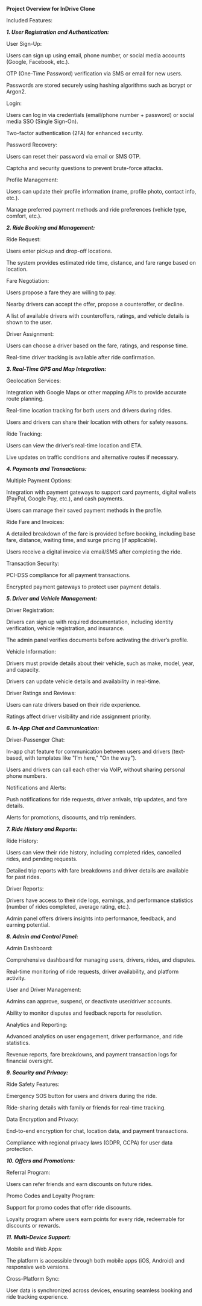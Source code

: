 ﻿
**Project Overview for InDrive Clone**

Included Features:

***1. User Registration and Authentication:***

User Sign-Up:

Users can sign up using email, phone number, or social media accounts (Google, Facebook, etc.).

OTP (One-Time Password) verification via SMS or email for new users.

Passwords are stored securely using hashing algorithms such as bcrypt or Argon2.

Login:

Users can log in via credentials (email/phone number + password) or social media SSO (Single Sign-On).

Two-factor authentication (2FA) for enhanced security.

Password Recovery:

Users can reset their password via email or SMS OTP.

Captcha and security questions to prevent brute-force attacks.

Profile Management:

Users can update their profile information (name, profile photo, contact info, etc.).

Manage preferred payment methods and ride preferences (vehicle type, comfort, etc.).

***2. Ride Booking and Management:***

Ride Request:

Users enter pickup and drop-off locations.

The system provides estimated ride time, distance, and fare range based on location.

Fare Negotiation:

Users propose a fare they are willing to pay.

Nearby drivers can accept the offer, propose a counteroffer, or decline.

A list of available drivers with counteroffers, ratings, and vehicle details is shown to the user.

Driver Assignment:

Users can choose a driver based on the fare, ratings, and response time.

Real-time driver tracking is available after ride confirmation.

***3. Real-Time GPS and Map Integration:***

Geolocation Services:

Integration with Google Maps or other mapping APIs to provide accurate route planning.

Real-time location tracking for both users and drivers during rides.

Users and drivers can share their location with others for safety reasons.

Ride Tracking:

Users can view the driver’s real-time location and ETA.

Live updates on traffic conditions and alternative routes if necessary.

***4. Payments and Transactions:***

Multiple Payment Options:

Integration with payment gateways to support card payments, digital wallets (PayPal, Google Pay, etc.), and cash payments.

Users can manage their saved payment methods in the profile.

Ride Fare and Invoices:

A detailed breakdown of the fare is provided before booking, including base fare, distance, waiting time, and surge pricing (if applicable).

Users receive a digital invoice via email/SMS after completing the ride.

Transaction Security:

PCI-DSS compliance for all payment transactions.

Encrypted payment gateways to protect user payment details.

***5. Driver and Vehicle Management:***

Driver Registration:

Drivers can sign up with required documentation, including identity verification, vehicle registration, and insurance.

The admin panel verifies documents before activating the driver’s profile.

Vehicle Information:

Drivers must provide details about their vehicle, such as make, model, year, and capacity.

Drivers can update vehicle details and availability in real-time.

Driver Ratings and Reviews:

Users can rate drivers based on their ride experience.

Ratings affect driver visibility and ride assignment priority.

***6. In-App Chat and Communication:***

Driver-Passenger Chat:

In-app chat feature for communication between users and drivers (text-based, with templates like "I’m here," "On the way").

Users and drivers can call each other via VoIP, without sharing personal phone numbers.

Notifications and Alerts:

Push notifications for ride requests, driver arrivals, trip updates, and fare details.

Alerts for promotions, discounts, and trip reminders.

***7. Ride History and Reports:***

Ride History:

Users can view their ride history, including completed rides, cancelled rides, and pending requests.

Detailed trip reports with fare breakdowns and driver details are available for past rides.

Driver Reports:

Drivers have access to their ride logs, earnings, and performance statistics (number of rides completed, average rating, etc.).

Admin panel offers drivers insights into performance, feedback, and earning potential.

***8. Admin and Control Panel:***

Admin Dashboard:

Comprehensive dashboard for managing users, drivers, rides, and disputes.

Real-time monitoring of ride requests, driver availability, and platform activity.

User and Driver Management:

Admins can approve, suspend, or deactivate user/driver accounts.

Ability to monitor disputes and feedback reports for resolution.

Analytics and Reporting:

Advanced analytics on user engagement, driver performance, and ride statistics.

Revenue reports, fare breakdowns, and payment transaction logs for financial oversight.

***9. Security and Privacy:***

Ride Safety Features:

Emergency SOS button for users and drivers during the ride.

Ride-sharing details with family or friends for real-time tracking.

Data Encryption and Privacy:

End-to-end encryption for chat, location data, and payment transactions.

Compliance with regional privacy laws (GDPR, CCPA) for user data protection.

***10. Offers and Promotions:***

Referral Program:

Users can refer friends and earn discounts on future rides.

Promo Codes and Loyalty Program:

Support for promo codes that offer ride discounts.

Loyalty program where users earn points for every ride, redeemable for discounts or rewards.

***11. Multi-Device Support:***

Mobile and Web Apps:

The platform is accessible through both mobile apps (iOS, Android) and responsive web versions.

Cross-Platform Sync:

User data is synchronized across devices, ensuring seamless booking and ride tracking experience.
